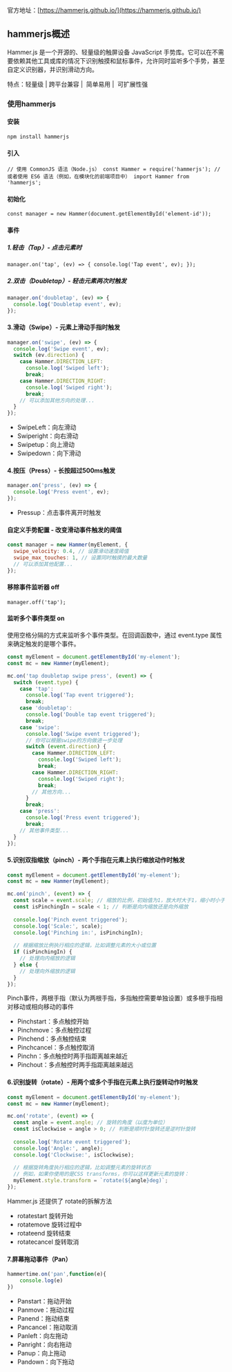 官方地址：[https://hammerjs.github.io/](https://hammerjs.github.io/)

## hammerjs概述


Hammer.js 是一个开源的、轻量级的触屏设备 JavaScript 手势库。它可以在不需要依赖其他工具或库的情况下识别触摸和鼠标事件，允许同时监听多个手势，甚至自定义识别器，并识别滑动方向。



特点：轻量级 | 跨平台兼容 |  简单易用 |  可扩展性强



### 使用hammerjs


#### 安装


`npm install hammerjs`



#### 引入


`// 使用 CommonJS 语法（Node.js） const Hammer = require('hammerjs'); // 或者使用 ES6 语法（例如，在模块化的前端项目中） import Hammer from 'hammerjs';`



#### 初始化


`const manager = new Hammer(document.getElementById('element-id'));`



#### 事件


##### 1.轻击（Tap）- 点击元素时


`manager.on('tap', (ev) => { console.log('Tap event', ev); });`



##### 2.双击（Doubletap）- 轻击元素两次时触发


```javascript
manager.on('doubletap', (ev) => {  
  console.log('Doubletap event', ev);  
});
```



#### 3.滑动（Swipe）- 元素上滑动手指时触发


```javascript
manager.on('swipe', (ev) => {  
  console.log('Swipe event', ev);  
  switch (ev.direction) {  
    case Hammer.DIRECTION_LEFT:  
      console.log('Swiped left');  
      break;  
    case Hammer.DIRECTION_RIGHT:  
      console.log('Swiped right');  
      break;  
    // 可以添加其他方向的处理...  
  }  
});
```



+ SwipeLeft：向左滑动
+ Swiperight：向右滑动
+ Swipetup：向上滑动
+ Swipedown：向下滑动



#### 4.按压（Press）- 长按超过500ms触发


```javascript
manager.on('press', (ev) => {  
  console.log('Press event', ev);  
});
```



+ Pressup：点击事件离开时触发



#### 自定义手势配置 - 改变滑动事件触发的阈值


```javascript
const manager = new Hammer(myElement, {  
  swipe_velocity: 0.4, // 设置滑动速度阈值  
  swipe_max_touches: 1, // 设置同时触摸的最大数量  
  // 可以添加其他配置...  
});
```



#### 移除事件监听器 off


`manager.off('tap');`



#### 监听多个事件类型 on


使用空格分隔的方式来监听多个事件类型。在回调函数中，通过 event.type 属性来确定触发的是哪个事件。



```javascript
const myElement = document.getElementById('my-element');  
const mc = new Hammer(myElement);

mc.on('tap doubletap swipe press', (event) => {  
  switch (event.type) {  
    case 'tap':  
      console.log('Tap event triggered');  
      break;  
    case 'doubletap':  
      console.log('Double tap event triggered');  
      break;  
    case 'swipe':  
      console.log('Swipe event triggered');  
      // 你可以根据swipe的方向做进一步处理  
      switch (event.direction) {  
        case Hammer.DIRECTION_LEFT:  
          console.log('Swiped left');  
          break;  
        case Hammer.DIRECTION_RIGHT:  
          console.log('Swiped right');  
          break;  
        // 其他方向...  
      }  
      break;  
    case 'press':  
      console.log('Press event triggered');  
      break;  
    // 其他事件类型...  
  }  
});
```



#### 5.识别双指缩放（pinch）- 两个手指在元素上执行缩放动作时触发


```javascript
const myElement = document.getElementById('my-element');  
const mc = new Hammer(myElement);

mc.on('pinch', (event) => {  
  const scale = event.scale; // 缩放的比例，初始值为1，放大时大于1，缩小时小于1  
  const isPinchingIn = scale < 1; // 判断是向内缩放还是向外缩放  
  
  console.log('Pinch event triggered');  
  console.log('Scale:', scale);  
  console.log('Pinching in:', isPinchingIn);  
  
  // 根据缩放比例执行相应的逻辑，比如调整元素的大小或位置  
  if (isPinchingIn) {  
    // 处理向内缩放的逻辑  
  } else {  
    // 处理向外缩放的逻辑  
  }  
});
```



Pinch事件，两根手指（默认为两根手指，多指触控需要单独设置）或多根手指相对移动或相向移动的事件



+ Pinchstart：多点触控开始
+ Pinchmove：多点触控过程
+ Pinchend：多点触控结束
+ Pinchcancel：多点触控取消
+ Pinchn：多点触控时两手指距离越来越近
+ Pinchout：多点触控时两手指距离越来越远



#### 6.识别旋转（rotate）- 用两个或多个手指在元素上执行旋转动作时触发


```javascript
const myElement = document.getElementById('my-element');  
const mc = new Hammer(myElement);

mc.on('rotate', (event) => {  
  const angle = event.angle; // 旋转的角度（以度为单位）  
  const isClockwise = angle > 0; // 判断是顺时针旋转还是逆时针旋转  
  
  console.log('Rotate event triggered');  
  console.log('Angle:', angle);  
  console.log('Clockwise:', isClockwise);  
  
  // 根据旋转角度执行相应的逻辑，比如调整元素的旋转状态  
  // 例如，如果你使用的是CSS transforms，你可以这样更新元素的旋转：  
  myElement.style.transform = `rotate(${angle}deg)`;  
});
```



Hammer.js 还提供了 rotate的拆解方法



+ rotatestart 旋转开始
+ rotatemove 旋转过程中
+ rotateend 旋转结束
+ rotatecancel 旋转取消



#### 7.屏幕拖动事件（Pan）


```javascript
hammertime.on('pan',function(e){
    console.log(e)
})
```



+ Panstart：拖动开始
+ Panmove：拖动过程
+ Panend：拖动结束
+ Pancancel：拖动取消
+ Panleft：向左拖动
+ Panright：向右拖动
+ Panup：向上拖动
+ Pandown：向下拖动

